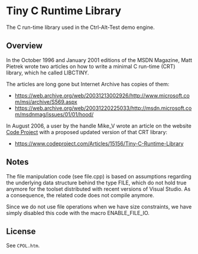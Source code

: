 # Tiny C Runtime Library

The C run-time library used in the Ctrl-Alt-Test demo engine.

## Overview

In the October 1996 and January 2001 editions of the MSDN Magazine,
Matt Pietrek wrote two articles on how to write a minimal C run-time
(CRT) library, which he called LIBCTINY.

The articles are long gone but Internet Archive has copies of them:
- https://web.archive.org/web/20031213002926/http://www.microsoft.com/msj/archive/S569.aspx
- https://web.archive.org/web/20031220225033/http://msdn.microsoft.com/msdnmag/issues/01/01/hood/

In August 2006, a user by the handle Mike_V wrote an article on the
website [Code Project](http://www.codeproject.com) with a proposed
updated version of that CRT library:
- https://www.codeproject.com/Articles/15156/Tiny-C-Runtime-Library

## Notes

The file manipulation code (see file.cpp) is based on assumptions
regarding the underlying data structure behind the type FILE, which do
not hold true anymore for the toolset distributed with recent versions
of Visual Studio. As a consequence, the related code does not compile
anymore.

Since we do not use file operations when we have size constraints, we
have simply disabled this code with the macro ENABLE_FILE_IO.

## License

See `CPOL.htm`.
